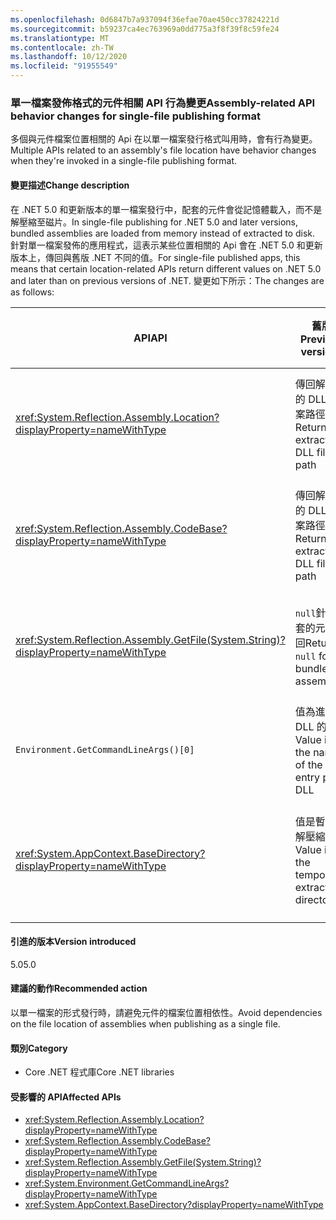 ```yaml
---
ms.openlocfilehash: 0d6847b7a937094f36efae70ae450cc37824221d
ms.sourcegitcommit: b59237ca4ec763969a0dd775a3f8f39f8c59fe24
ms.translationtype: MT
ms.contentlocale: zh-TW
ms.lasthandoff: 10/12/2020
ms.locfileid: "91955549"
---
```

### <a name="assembly-related-api-behavior-changes-for-single-file-publishing-format"></a><span data-ttu-id="07a3f-101">單一檔案發佈格式的元件相關 API 行為變更</span><span class="sxs-lookup"><span data-stu-id="07a3f-101">Assembly-related API behavior changes for single-file publishing format</span></span>

<span data-ttu-id="07a3f-102">多個與元件檔案位置相關的 Api 在以單一檔案發行格式叫用時，會有行為變更。</span><span class="sxs-lookup"><span data-stu-id="07a3f-102">Multiple APIs related to an assembly's file location have behavior changes when they're invoked in a single-file publishing format.</span></span>

#### <a name="change-description"></a><span data-ttu-id="07a3f-103">變更描述</span><span class="sxs-lookup"><span data-stu-id="07a3f-103">Change description</span></span>

<span data-ttu-id="07a3f-104">在 .NET 5.0 和更新版本的單一檔案發行中，配套的元件會從記憶體載入，而不是解壓縮至磁片。</span><span class="sxs-lookup"><span data-stu-id="07a3f-104">In single-file publishing for .NET 5.0 and later versions, bundled assemblies are loaded from memory instead of extracted to disk.</span></span> <span data-ttu-id="07a3f-105">針對單一檔案發佈的應用程式，這表示某些位置相關的 Api 會在 .NET 5.0 和更新版本上，傳回與舊版 .NET 不同的值。</span><span class="sxs-lookup"><span data-stu-id="07a3f-105">For single-file published apps, this means that certain location-related APIs return different values on .NET 5.0 and later than on previous versions of .NET.</span></span> <span data-ttu-id="07a3f-106">變更如下所示：</span><span class="sxs-lookup"><span data-stu-id="07a3f-106">The changes are as follows:</span></span>

| <span data-ttu-id="07a3f-107">API</span><span class="sxs-lookup"><span data-stu-id="07a3f-107">API</span></span> | <span data-ttu-id="07a3f-108">舊版</span><span class="sxs-lookup"><span data-stu-id="07a3f-108">Previous versions</span></span> | <span data-ttu-id="07a3f-109">.NET 5.0 和更新版本</span><span class="sxs-lookup"><span data-stu-id="07a3f-109">.NET 5.0 and later</span></span> |
| - | - | - |
| <xref:System.Reflection.Assembly.Location?displayProperty=nameWithType> | <span data-ttu-id="07a3f-110">傳回解壓縮的 DLL 檔案路徑</span><span class="sxs-lookup"><span data-stu-id="07a3f-110">Returns extracted DLL file path</span></span> | <span data-ttu-id="07a3f-111">針對配套的元件傳回空字串</span><span class="sxs-lookup"><span data-stu-id="07a3f-111">Returns empty string for bundled assemblies</span></span> |
| <xref:System.Reflection.Assembly.CodeBase?displayProperty=nameWithType> | <span data-ttu-id="07a3f-112">傳回解壓縮的 DLL 檔案路徑</span><span class="sxs-lookup"><span data-stu-id="07a3f-112">Returns extracted DLL file path</span></span> | <span data-ttu-id="07a3f-113">針對配套的元件擲回例外狀況</span><span class="sxs-lookup"><span data-stu-id="07a3f-113">Throws exception for bundled assemblies</span></span> |
| <xref:System.Reflection.Assembly.GetFile(System.String)?displayProperty=nameWithType> | <span data-ttu-id="07a3f-114">`null`針對配套的元件傳回</span><span class="sxs-lookup"><span data-stu-id="07a3f-114">Returns `null` for bundled assemblies</span></span> | <span data-ttu-id="07a3f-115">針對配套的元件擲回例外狀況</span><span class="sxs-lookup"><span data-stu-id="07a3f-115">Throws exception for bundled assemblies</span></span> |
| `Environment.GetCommandLineArgs()[0]` | <span data-ttu-id="07a3f-116">值為進入點 DLL 的名稱</span><span class="sxs-lookup"><span data-stu-id="07a3f-116">Value is the name of the entry point DLL</span></span> | <span data-ttu-id="07a3f-117">值是主機可執行檔的名稱</span><span class="sxs-lookup"><span data-stu-id="07a3f-117">Value is the name of the host executable</span></span> |
| <xref:System.AppContext.BaseDirectory?displayProperty=nameWithType> | <span data-ttu-id="07a3f-118">值是暫存的解壓縮目錄</span><span class="sxs-lookup"><span data-stu-id="07a3f-118">Value is the temporary extraction directory</span></span> | <span data-ttu-id="07a3f-119">值是主機可執行檔的包含目錄</span><span class="sxs-lookup"><span data-stu-id="07a3f-119">Value is the containing directory of the host executable</span></span> |

#### <a name="version-introduced"></a><span data-ttu-id="07a3f-120">引進的版本</span><span class="sxs-lookup"><span data-stu-id="07a3f-120">Version introduced</span></span>

<span data-ttu-id="07a3f-121">5.0</span><span class="sxs-lookup"><span data-stu-id="07a3f-121">5.0</span></span>

#### <a name="recommended-action"></a><span data-ttu-id="07a3f-122">建議的動作</span><span class="sxs-lookup"><span data-stu-id="07a3f-122">Recommended action</span></span>

<span data-ttu-id="07a3f-123">以單一檔案的形式發行時，請避免元件的檔案位置相依性。</span><span class="sxs-lookup"><span data-stu-id="07a3f-123">Avoid dependencies on the file location of assemblies when publishing as a single file.</span></span>

#### <a name="category"></a><span data-ttu-id="07a3f-124">類別</span><span class="sxs-lookup"><span data-stu-id="07a3f-124">Category</span></span>

- <span data-ttu-id="07a3f-125">Core .NET 程式庫</span><span class="sxs-lookup"><span data-stu-id="07a3f-125">Core .NET libraries</span></span>

#### <a name="affected-apis"></a><span data-ttu-id="07a3f-126">受影響的 API</span><span class="sxs-lookup"><span data-stu-id="07a3f-126">Affected APIs</span></span>

- <xref:System.Reflection.Assembly.Location?displayProperty=nameWithType>
- <xref:System.Reflection.Assembly.CodeBase?displayProperty=nameWithType>
- <xref:System.Reflection.Assembly.GetFile(System.String)?displayProperty=nameWithType>
- <xref:System.Environment.GetCommandLineArgs?displayProperty=nameWithType>
- <xref:System.AppContext.BaseDirectory?displayProperty=nameWithType>

<!--

#### Affected APIs

- `P:System.Reflection.Assembly.Location`
- `P:System.Reflection.Assembly.CodeBase`
- `M:System.Reflection.Assembly.GetFile(System.String)`
- `M:System.Environment.GetCommandLineArgs`
- `P:System.AppContext.BaseDirectory`

-->
